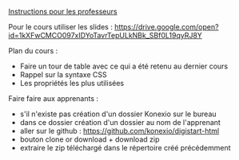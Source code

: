 [Instructions pour les professeurs](./formateur.md)

Pour le cours utiliser les slides : https://drive.google.com/open?id=1kXFwCMCO097xIDYoTavrTepULkNBk_SBf0L19qyRJ8Y


Plan du cours : 

- Faire un tour de table avec ce qui a été retenu au dernier cours
- Rappel sur la syntaxe CSS
- Les propriétés les plus utilisées

Faire faire aux apprenants :
- s'il n'existe pas création d'un dossier Konexio sur le bureau
- dans ce dossier création d'un dossier au nom de l'apprenant
- aller sur le github : https://github.com/konexio/digistart-html
- bouton clone or download + download zip
- extraire le zip téléchargé dans le répertoire créé précédemment


